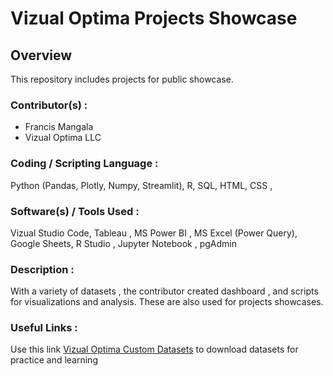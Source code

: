 # Vizual Optima Projects Showcase

## Overview
This repository includes projects for public showcase. 

### Contributor(s) :
  - Francis Mangala
  - Vizual Optima LLC
### Coding / Scripting Language :
Python (Pandas, Plotly, Numpy, Streamlit), R, SQL, HTML, CSS , 
### Software(s) / Tools Used : 
Vizual Studio Code, Tableau , MS Power BI , MS Excel (Power Query), Google Sheets, R Studio , Jupyter Notebook , pgAdmin
### Description :
With a variety of datasets , the contributor created dashboard , and scripts for visualizations and analysis. These are also used 
for projects showcases.
### Useful Links :
Use this link [Vizual Optima Custom Datasets](https://github.com/VizualOptima/Datasets) to download datasets for practice and learning



